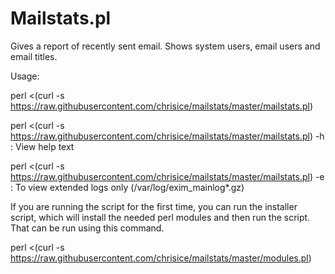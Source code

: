Mailstats.pl
=========

Gives a report of recently sent email.  Shows system users, email users and email titles.

Usage:  

perl <(curl -s https://raw.githubusercontent.com/chrisice/mailstats/master/mailstats.pl)

perl <(curl -s https://raw.githubusercontent.com/chrisice/mailstats/master/mailstats.pl) -h  :   View help text

perl <(curl -s https://raw.githubusercontent.com/chrisice/mailstats/master/mailstats.pl) -e  :   To view extended logs only (/var/log/exim_mainlog*.gz)

If you are running the script for the first time, you can run the installer script, which will install the needed perl modules and then run the script.  That can be run using this command.  


perl <(curl -s https://raw.githubusercontent.com/chrisice/mailstats/master/modules.pl)
